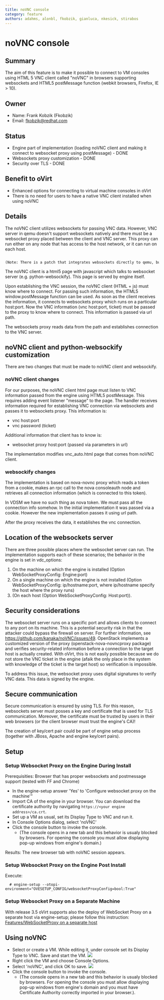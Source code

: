 ```yaml
---
title: noVNC console
category: feature
authors: adahms, alonbl, fkobzik, gianluca, nkesick, stirabos
---
```


# noVNC console

## Summary

The aim of this feature is to make it possible to connect to VM consoles using HTML 5 VNC client called "noVNC" in browsers supporting websockets and HTML5 postMessage function (webkit browsers, Firefox, IE > 10).

## Owner

*   Name: Frank Kobzik (Fkobzik)
*   Email: <fkobzik@redhat.com>

## Status

*   Engine part of implementation (loading noVNC client and making it connect to websocket proxy using postMessage) - DONE
*   Websockets proxy customization - DONE
*   Security over TLS - DONE

## Benefit to oVirt

*   Enhanced options for connecting to virtual machine consoles in oVirt
*   There is no need for users to have a native VNC client installed when using noVNC

## Details

The noVNC client utilizes websockets for passing VNC data. However, VNC server in qemu doesn't support websockets natively and there must be a websocket proxy placed between the client and VNC server. This proxy can run either on any node that has access to the host network, or it can run on each host.

      (Note: There is a patch that integrates websockets directly to qemu, but it  will not be merged into DS at the time we need it to be there. As soon as it's  merged, we should switch to using this  feature instead of standalone websockets server).

The noVNC client is a html5 page with javascript which talks to websocket server (e.g. python-websockify). This page is served by engine itself.

Upon establishing the VNC session, the noVNC client (HTML + js) must know where to connect. For passing such information, the HTML5 window.postMessage function can be used. As soon as the client receives the information, it connects to websockets proxy which runs on a particular host:port. Now the VNC information (vnc host:port, ticket) must be passed to the proxy to know where to connect. This information is passed via url path.

The websockets proxy reads data from the path and establishes connection to the VNC server.

## noVNC client and python-websockify customization

There are two changes that must be made to noVNC client and websockify.

### noVNC client changes

For our purposes, the noVNC client html page must listen to VNC information passed from the engine using HTML5 postMessage. This requires adding event listener "message" to the page. The handler receives information required for establishing VNC connection via websockets and passes it to websockets proxy. This information is:

*   vnc host:port
*   vnc password (ticket)

Additional information that client has to know is:

*   websocket proxy host:port (passed via parameters in url)

The implementation modifies vnc_auto.html page that comes from noVNC client.

### websockify changes

The implementation is based on nova-novnc proxy which reads a token from a cookie, makes an rpc call to the nova consoleauth node and retrieves all connection information (which is connected to this token).

In VDSM we have no such thing as nova token. We must pass all the connection info somehow. In the initial implementation it was passed via a cookie. However the new implementation passes it using url path.

After the proxy receives the data, it establishes the vnc connection.

## Location of the websockets server

There are three possible places where the websocket server can run. The implementation supports each of these scenarios; the behavior in the engine is set in vdc_options:

1.  On the machine on which the engine is installed (Option WebSocketProxyConfig: Engine:port)
2.  On a single machine on which the engine is not installed (Option WebSocketProxyConfig: ip/hostname:port, where ip/hostname specify the host where the proxy runs)
3.  (On each host (Option WebSocketProxyConfig: Host:port)).

## Security considerations

The websocket server runs on a specific port and allows clients to connect to any port on its machine. This is a potential security risk in that the attacker could bypass the firewall on server. For further information, see <https://github.com/kanaka/noVNC/issues/49>. OpenStack implements a customized version of the proxy (openstack-nova-novncproxy package) and verifies security-related information before a connection to the target host is actually created. With oVirt, this is not easily possible because we do not store the VNC ticket in the engine (afaik the only place in the system with knowledge of the ticket is the target host) so verification is impossible.

To address this issue, the websocket proxy uses digital signatures to verify VNC data. This data is signed by the engine.

## Secure communication

Secure communication is ensured by using TLS. For this reason, websockets server must posses a key and certificate that is used for TLS communication. Moreover, the certificate must be trusted by users in their web browsers (or the client browser must trust the engine's CA)!

The creation of key/cert pair could be part of engine setup process (together with JBoss, Apache and engine key/cert pairs).

## Setup

### Setup Websocket Proxy on the Engine During Install

Prerequisities: Browser that has proper websockets and postmessage support (tested with FF and Chrome)

*   In the engine-setup answer 'Yes' to 'Configure websocket proxy on the machine'"
*   Import CA of the engine in your browser. You can download the certificate authority by navigating `https://<your engine address>/ca.crt`.
*   Set up a VM as usual, set its Display Type to VNC and run it.
*   In Console Options dialog, select 'noVNC'
*   Click the console button to invoke the console.
    -   (The console opens in a new tab and this behavior is usualy blocked by browsers. For opening the console you must allow displaying pop-up windows from engine's domain.)

Results: The new browser tab with noVNC session appears.

### Setup Websocket Proxy on the Engine Post Install

Execute:

      # engine-setup --otopi-environment="OVESETUP_CONFIG/websocketProxyConfig=bool:True"

### Setup Websocket Proxy on a Separate Machine

With release 3.5 oVirt supports also the deploy of WebSocket Proxy on a separate host via engine-setup; please follow this instruction: [Features/WebSocketProxy on a separate host](/develop/release-management/features/integration/websocketproxy-on-a-separate-host.html)

## Using noVNC

*   Select or create a VM. While editing it, under console set its Display Type to VNC. Save and start the VM. ![](/images/wiki/EditVM_VNC.png)
*   Right click the VM and choose Console Options.
*   Select 'noVNC', and click OK to save. ![](/images/wiki/ConsoleOptions_noVNC.png)
*   Click the console button to invoke the console.
    -   (The console opens in a new tab and this behavior is usualy blocked by browsers. For opening the console you must allow displaying pop-up windows from engine's domain and you must have Certificate Authority correctly imported in your browser.).

